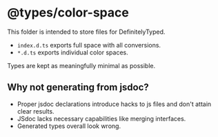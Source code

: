 # @types/color-space

This folder is intended to store files for DefinitelyTyped.

* `index.d.ts` exports full space with all conversions.
* `*.d.ts` exports individual color spaces.

Types are kept as meaningfully minimal as possible.

## Why not generating from jsdoc?

* Proper jsdoc declarations introduce hacks to js files and don't attain clear results.
* JSdoc lacks necessary capabilities like merging interfaces.
* Generated types overall look wrong.

